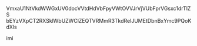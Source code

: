 VmxaU1NtVkdWWGxUV0docVVtdHdVbFpyVWtOVVJrVjVUbFprVGsxc1drTlZS
bEYzVXpCT2RXSklWbUZWClZEQTVRMmR3TkdRelJUMEtDbnBxYmc9PQoKdXls

imi